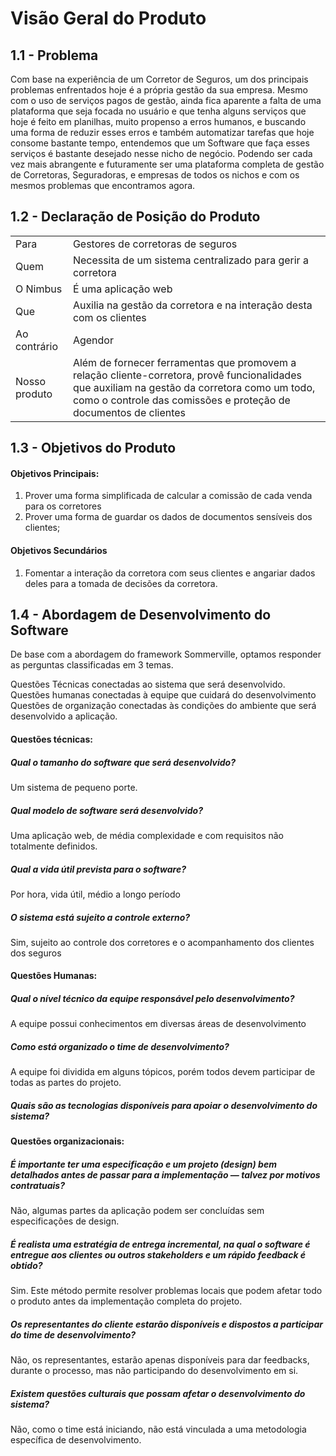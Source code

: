 # Visão Geral do Produto

## 1.1 - Problema

 Com base na experiência de um Corretor de Seguros, um dos principais problemas enfrentados hoje é a própria gestão da sua empresa. Mesmo com o uso de serviços pagos de gestão, ainda fica aparente a falta de uma plataforma que seja focada no usuário e que tenha alguns serviços que hoje é feito em planilhas, muito propenso a erros humanos, e buscando uma forma de reduzir esses erros e também automatizar tarefas que hoje consome bastante tempo, entendemos que um Software que faça esses serviços é bastante desejado nesse nicho de negócio. Podendo ser cada vez mais abrangente e futuramente ser uma plataforma completa de gestão de Corretoras, Seguradoras, e empresas de todos os nichos e com os mesmos problemas que encontramos agora.

## 1.2 - Declaração de Posição do Produto

|||
|------|-----------------------------------|
| Para | Gestores de corretoras de seguros |
| Quem | Necessita de um sistema centralizado para gerir a corretora |
| O Nimbus | É uma aplicação web |
| Que | Auxilia na gestão da corretora e na interação desta com os clientes |
| Ao contrário | Agendor |
| Nosso produto | Além de fornecer ferramentas que promovem a relação cliente-corretora, provê funcionalidades que auxiliam na gestão da corretora como um todo, como o controle das comissões e proteção de documentos de clientes |

## 1.3 - Objetivos do Produto

#### Objetivos Principais:

1. Prover uma forma simplificada de calcular a comissão de cada venda para os corretores  
2. Prover uma forma de guardar os dados de documentos sensíveis dos clientes;

#### Objetivos Secundários 

1. Fomentar a interação da corretora com seus clientes e angariar dados deles para a tomada de decisões da corretora.

## 1.4 - Abordagem de Desenvolvimento do Software

De base com a abordagem do framework Sommerville, optamos responder as perguntas classificadas em 3 temas. 

Questões Técnicas conectadas ao sistema que será desenvolvido.
Questões humanas conectadas à equipe que cuidará do desenvolvimento
Questões de organização conectadas às condições do ambiente que será desenvolvido a aplicação.

#### Questões técnicas:

##### Qual o tamanho do software que será desenvolvido?
Um sistema de pequeno porte.

##### Qual modelo de software será desenvolvido?
Uma aplicação web, de média complexidade e com requisitos não totalmente definidos.

##### Qual a vida útil prevista para o software?
Por hora, vida útil, médio a longo período

##### O sistema está sujeito a controle externo?
Sim, sujeito ao controle dos corretores e o acompanhamento dos clientes dos seguros

#### Questões Humanas:

##### Qual o nível técnico da equipe responsável pelo desenvolvimento?
A equipe possui conhecimentos em diversas áreas de desenvolvimento
 
##### Como está organizado o time de desenvolvimento?
A equipe foi dividida em alguns tópicos, porém todos devem participar de todas as partes do projeto.

##### Quais são as tecnologias disponíveis para apoiar o desenvolvimento do sistema?


#### Questões organizacionais:

##### É importante ter uma especificação e um projeto (design) bem detalhados antes de passar para a implementação — talvez por motivos contratuais?
Não, algumas partes da aplicação podem ser concluídas sem especificações de design.

##### É realista uma estratégia de entrega incremental, na qual o software é entregue aos clientes ou outros stakeholders e um rápido feedback é obtido?
Sim. Este método permite resolver problemas locais que podem afetar todo o produto antes da implementação completa do projeto.

##### Os representantes do cliente estarão disponíveis e dispostos a participar do time de desenvolvimento?
Não, os representantes, estarão apenas disponíveis para dar feedbacks, durante o processo, mas não participando do desenvolvimento em si.

##### Existem questões culturais que possam afetar o desenvolvimento do sistema?
Não, como o time está iniciando, não está vinculada a uma metodologia específica de desenvolvimento.
